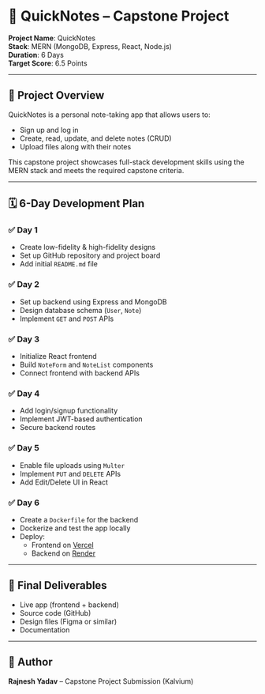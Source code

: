# 📘 QuickNotes – Capstone Project

**Project Name**: QuickNotes  
**Stack**: MERN (MongoDB, Express, React, Node.js)  
**Duration**: 6 Days  
**Target Score**: 6.5 Points  

---

## 📌 Project Overview

QuickNotes is a personal note-taking app that allows users to:
- Sign up and log in
- Create, read, update, and delete notes (CRUD)
- Upload files along with their notes

This capstone project showcases full-stack development skills using the MERN stack and meets the required capstone criteria.

---

## 🗓️ 6-Day Development Plan

### ✅ Day 1
- Create low-fidelity & high-fidelity designs
- Set up GitHub repository and project board
- Add initial `README.md` file

### ✅ Day 2
- Set up backend using Express and MongoDB
- Design database schema (`User`, `Note`)
- Implement `GET` and `POST` APIs

### ✅ Day 3
- Initialize React frontend
- Build `NoteForm` and `NoteList` components
- Connect frontend with backend APIs

### ✅ Day 4
- Add login/signup functionality
- Implement JWT-based authentication
- Secure backend routes

### ✅ Day 5
- Enable file uploads using `Multer`
- Implement `PUT` and `DELETE` APIs
- Add Edit/Delete UI in React

### ✅ Day 6
- Create a `Dockerfile` for the backend
- Dockerize and test the app locally
- Deploy:
  - Frontend on [Vercel](https://vercel.com)
  - Backend on [Render](https://render.com)

---

## 🚀 Final Deliverables
- Live app (frontend + backend)
- Source code (GitHub)
- Design files (Figma or similar)
- Documentation

---

## 🔗 Author
**Rajnesh Yadav** – Capstone Project Submission (Kalvium)

